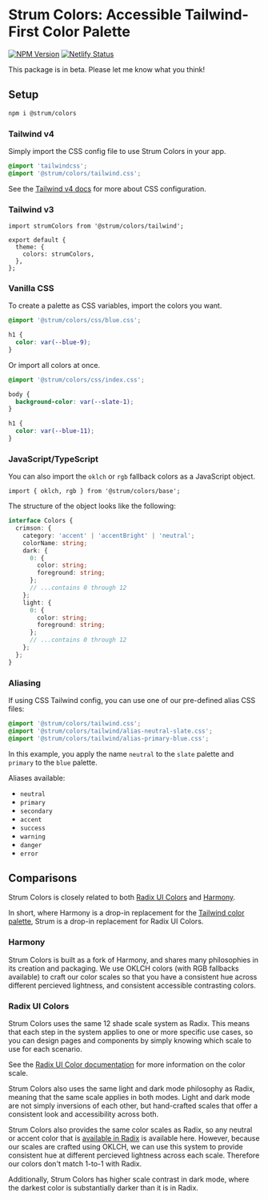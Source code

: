 # Strum Colors: Accessible Tailwind-First Color Palette

<a href="https://www.npmjs.com/package/@strum/colors"><img alt="NPM Version" src="https://img.shields.io/npm/v/%40strum%2Fcolors?style=flat&link=https%3A%2F%2Fwww.npmjs.com%2Fpackage%2F%40strum%2Fcolors"></a> [![Netlify Status](https://api.netlify.com/api/v1/badges/bd3e1fbe-0628-43e6-9274-4a6a9a985a71/deploy-status)](https://app.netlify.com/sites/strum-colors/deploys)

This package is in beta. Please let me know what you think!

## Setup

```bash
npm i @strum/colors
```

### Tailwind v4

Simply import the CSS config file to use Strum Colors in your app.

```css
@import 'tailwindcss';
@import '@strum/colors/tailwind.css';
```

See the [Tailwind v4 docs](https://tailwindcss.com/docs/v4-beta) for more about CSS configuration.

### Tailwind v3

```tsx
import strumColors from '@strum/colors/tailwind';

export default {
  theme: {
    colors: strumColors,
  },
};
```

### Vanilla CSS

To create a palette as CSS variables, import the colors you want.

```css
@import '@strum/colors/css/blue.css';

h1 {
  color: var(--blue-9);
}
```

Or import all colors at once.

```css
@import '@strum/colors/css/index.css';

body {
  background-color: var(--slate-1);
}

h1 {
  color: var(--blue-11);
}
```

### JavaScript/TypeScript

You can also import the `oklch` or `rgb` fallback colors as a JavaScript object.

```tsx
import { oklch, rgb } from '@strum/colors/base';
```

The structure of the object looks like the following:

```ts
interface Colors {
  crimson: {
    category: 'accent' | 'accentBright' | 'neutral';
    colorName: string;
    dark: {
      0: {
        color: string;
        foreground: string;
      };
      // ...contains 0 through 12
    };
    light: {
      0: {
        color: string;
        foreground: string;
      };
      // ...contains 0 through 12
    };
  };
}
```

### Aliasing

If using CSS Tailwind config, you can use one of our pre-defined alias CSS files:

```css
@import '@strum/colors/tailwind.css';
@import '@strum/colors/tailwind/alias-neutral-slate.css';
@import '@strum/colors/tailwind/alias-primary-blue.css';
```

In this example, you apply the name `neutral` to the `slate` palette and `primary` to the `blue` palette.

Aliases available:

- `neutral`
- `primary`
- `secondary`
- `accent`
- `success`
- `warning`
- `danger`
- `error`

## Comparisons

Strum Colors is closely related to both [Radix UI Colors](https://www.radix-ui.com/colors) and [Harmony](https://evilmartians.com/opensource/harmony).

In short, where Harmony is a drop-in replacement for the [Tailwind color palette](https://tailwindcss.com/docs/customizing-colors), Strum is a drop-in replacement for Radix UI Colors.

### Harmony

Strum Colors is built as a fork of Harmony, and shares many philosophies in its creation and packaging. We use OKLCH colors (with RGB fallbacks available) to craft our color scales so that you have a consistent hue across different percieved lightness, and consistent accessible contrasting colors.

### Radix UI Colors

Strum Colors uses the same 12 shade scale system as Radix. This means that each step in the system applies to one or more specific use cases, so you can design pages and components by simply knowing which scale to use for each scenario.

See the [Radix UI Color documentation](https://www.radix-ui.com/colors/docs/palette-composition/understanding-the-scale) for more information on the color scale.

Strum Colors also uses the same light and dark mode philosophy as Radix, meaning that the same scale applies in both modes. Light and dark mode are not simply inversions of each other, but hand-crafted scales that offer a consistent look and accessibility across both.

Strum Colors also provides the same color scales as Radix, so any neutral or accent color that is [available in Radix](https://www.radix-ui.com/colors/docs/palette-composition/scales) is available here. However, because our scales are crafted using OKLCH, we can use this system to provide consistent hue at different percieved lightness across each scale. Therefore our colors don't match 1-to-1 with Radix.

Additionally, Strum Colors has higher scale contrast in dark mode, where the darkest color is substantially darker than it is in Radix.
